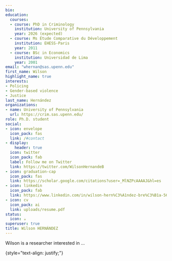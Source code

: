 ```yaml
---
bio:
education:
  courses:
  - course: PhD in Criminology
    institution: University of Pennsylvania
    year: 2026 (expected)
  - course: Ms Étude Comparative du Développement
    institution: EHESS-Paris
    year: 2011
  - course: BSc in Economics
    institution: Universidad de Lima
    year: 2001
email: "whernan@sas.upenn.edu"
first_name: Wilson
highlight_name: true
interests:
- Policing
- Gender-based violence
- Justice
last_name: Hernández
organizations:
- name: University of Pennsylvania
  url: https://crim.sas.upenn.edu/
role: Ph.D. student
social:
- icon: envelope
  icon_pack: fas
  link: /#contact
- display:
    header: true
  icon: twitter
  icon_pack: fab
  label: Follow me on Twitter
  link: https://twitter.com/WilsonHernandeB
- icon: graduation-cap
  icon_pack: fas
  link: https://scholar.google.com/citations?user=_MlNZPcAAAAJ&hl=es
- icon: linkedin
  icon_pack: fab
  link: https://www.linkedin.com/in/wilson-hern%C3%A1ndez-bre%C3%B1a-565a5134/
- icon: cv
  icon_pack: ai
  link: uploads/resume.pdf
status:
  icon: ☕️
superuser: true
title: Wilson HERNÁNDEZ
---
```


Wilson is a researcher interested in ...

{style="text-align: justify;"}
